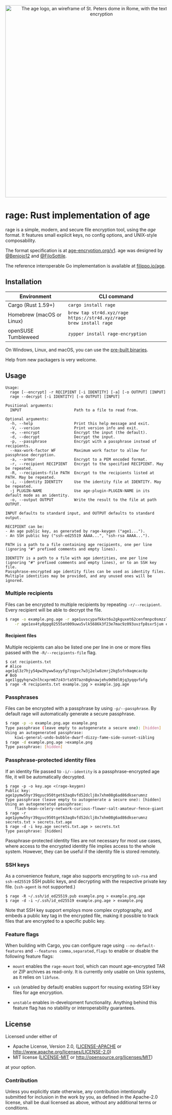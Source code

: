 <p align="center"><img alt="The age logo, an wireframe of St. Peters dome in Rome, with the text: age, file encryption" width="600" src="https://user-images.githubusercontent.com/1225294/132245842-fda4da6a-1cea-4738-a3da-2dc860861c98.png"></p>

# rage: Rust implementation of age

rage is a simple, modern, and secure file encryption tool, using the *age*
format. It features small explicit keys, no config options, and UNIX-style
composability.

The format specification is at [age-encryption.org/v1](https://age-encryption.org/v1).
age was designed by [@Benjojo12](https://twitter.com/Benjojo12) and
[@FiloSottile](https://twitter.com/FiloSottile).

The reference interoperable Go implementation is available at
[filippo.io/age](https://filippo.io/age).

## Installation

| Environment | CLI command |
|-------------|-------------|
| Cargo (Rust 1.59+) | `cargo install rage` |
| Homebrew (macOS or Linux) | `brew tap str4d.xyz/rage https://str4d.xyz/rage`<br>`brew install rage` |
| openSUSE Tumbleweed | `zypper install rage-encryption` |

On Windows, Linux, and macOS, you can use the
[pre-built binaries](https://github.com/str4d/rage/releases).

Help from new packagers is very welcome.

## Usage

```
Usage:
  rage [--encrypt] -r RECIPIENT [-i IDENTITY] [-a] [-o OUTPUT] [INPUT]
  rage --decrypt [-i IDENTITY] [-o OUTPUT] [INPUT]

Positional arguments:
  INPUT                       Path to a file to read from.

Optional arguments:
  -h, --help                  Print this help message and exit.
  -V, --version               Print version info and exit.
  -e, --encrypt               Encrypt the input (the default).
  -d, --decrypt               Decrypt the input.
  -p, --passphrase            Encrypt with a passphrase instead of recipients.
  --max-work-factor WF        Maximum work factor to allow for passphrase decryption.
  -a, --armor                 Encrypt to a PEM encoded format.
  -r, --recipient RECIPIENT   Encrypt to the specified RECIPIENT. May be repeated.
  -R, --recipients-file PATH  Encrypt to the recipients listed at PATH. May be repeated.
  -i, --identity IDENTITY     Use the identity file at IDENTITY. May be repeated.
  -j PLUGIN-NAME              Use age-plugin-PLUGIN-NAME in its default mode as an identity.
  -o, --output OUTPUT         Write the result to the file at path OUTPUT.

INPUT defaults to standard input, and OUTPUT defaults to standard output.

RECIPIENT can be:
- An age public key, as generated by rage-keygen ("age1...").
- An SSH public key ("ssh-ed25519 AAAA...", "ssh-rsa AAAA...").

PATH is a path to a file containing age recipients, one per line
(ignoring "#" prefixed comments and empty lines).

IDENTITY is a path to a file with age identities, one per line
(ignoring "#" prefixed comments and empty lines), or to an SSH key file.
Passphrase-encrypted age identity files can be used as identity files.
Multiple identities may be provided, and any unused ones will be ignored.
```

### Multiple recipients

Files can be encrypted to multiple recipients by repeating `-r/--recipient`.
Every recipient will be able to decrypt the file.

```bash
$ rage -o example.png.age -r age1uvscypafkkxt6u2gkguxet62cenfmnpc0smzzlyun0lzszfatawq4kvf2u \
    -r age1ex4ty8ppg02555at009uwu5vlk5686k3f23e7mac9z093uvzfp8sxr5jum example.png
```

#### Recipient files

Multiple recipients can also be listed one per line in one or more files passed
with the `-R/--recipients-file` flag.

```
$ cat recipients.txt
# Alice
age1ql3z7hjy54pw3hyww5ayyfg7zqgvc7w3j2elw8zmrj2kg5sfn9aqmcac8p
# Bob
age1lggyhqrw2nlhcxprm67z43rta597azn8gknawjehu9d9dl0jq3yqqvfafg
$ rage -R recipients.txt example.jpg > example.jpg.age
```

### Passphrases

Files can be encrypted with a passphrase by using `-p/--passphrase`. By default
rage will automatically generate a secure passphrase.

```bash
$ rage -p -o example.png.age example.png
Type passphrase (leave empty to autogenerate a secure one): [hidden]
Using an autogenerated passphrase:
    kiwi-general-undo-bubble-dwarf-dizzy-fame-side-sunset-sibling
$ rage -d example.png.age >example.png
Type passphrase: [hidden]
```

### Passphrase-protected identity files

If an identity file passed to `-i/--identity` is a passphrase-encrypted age
file, it will be automatically decrypted.

```
$ rage -p -o key.age <(rage-keygen)
Public key: age1pymw5hyr39qyuc950tget63aq8vfd52dclj8x7xhm08g6ad86dkserumnz
Type passphrase (leave empty to autogenerate a secure one): [hidden]
Using an autogenerated passphrase:
    flash-bean-celery-network-curious-flower-salt-amateur-fence-giant
$ rage -r age1pymw5hyr39qyuc950tget63aq8vfd52dclj8x7xhm08g6ad86dkserumnz secrets.txt > secrets.txt.age
$ rage -d -i key.age secrets.txt.age > secrets.txt
Type passphrase: [hidden]
```

Passphrase-protected identity files are not necessary for most use cases, where
access to the encrypted identity file implies access to the whole system.
However, they can be useful if the identity file is stored remotely.

### SSH keys

As a convenience feature, rage also supports encrypting to `ssh-rsa` and
`ssh-ed25519` SSH public keys, and decrypting with the respective private key
file. (`ssh-agent` is not supported.)

```
$ rage -R ~/.ssh/id_ed25519.pub example.png > example.png.age
$ rage -d -i ~/.ssh/id_ed25519 example.png.age > example.png
```

Note that SSH key support employs more complex cryptography, and embeds a public
key tag in the encrypted file, making it possible to track files that are
encrypted to a specific public key.

### Feature flags

When building with Cargo, you can configure rage using `--no-default-features`
and `--features comma,separated,flags` to enable or disable the following
feature flags:

- `mount` enables the `rage-mount` tool, which can mount age-encrypted TAR or
  ZIP archives as read-only. It is currently only usable on Unix systems, as it
  relies on `libfuse`.

- `ssh` (enabled by default) enables support for reusing existing SSH key files
  for age encryption.

- `unstable` enables in-development functionality. Anything behind this feature
  flag has no stability or interoperability guarantees.

## License

Licensed under either of

 * Apache License, Version 2.0, ([LICENSE-APACHE](LICENSE-APACHE) or
   http://www.apache.org/licenses/LICENSE-2.0)
 * MIT license ([LICENSE-MIT](LICENSE-MIT) or http://opensource.org/licenses/MIT)

at your option.

### Contribution

Unless you explicitly state otherwise, any contribution intentionally
submitted for inclusion in the work by you, as defined in the Apache-2.0
license, shall be dual licensed as above, without any additional terms or
conditions.

